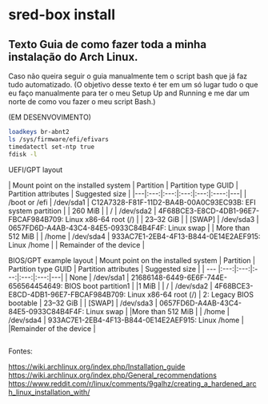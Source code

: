 # sred-box install
## Texto Guia de como fazer toda a minha instalação do Arch Linux.
Caso não queira seguir o guia manualmente tem o script bash que já faz tudo automatizado.
(O objetivo desse texto é ter em um só lugar tudo o que eu faço manualmente para ter o meu Setup Up and Running e me dar um norte de como vou fazer o meu script Bash.)

(EM DESENVOVIMENTO)


``` bash
loadkeys br-abnt2
ls /sys/firmware/efi/efivars
timedatectl set-ntp true
fdisk -l

```

UEFI/GPT layout

| Mount point on the installed system |	Partition |	Partition type GUID  | Partition attributes | Suggested size |
|---|:---:|:---:|:---:|:---:|:----:|---|
| /boot or /efi |	/dev/sda1 |	C12A7328-F81F-11D2-BA4B-00A0C93EC93B: EFI system partition  | | 260 MiB                   |
| /             | /dev/sda2 | 4F68BCE3-E8CD-4DB1-96E7-FBCAF984B709: Linux x86-64 root (/)   | | 23–32 GiB                 | 
| [SWAP]        |	/dev/sda3 |	0657FD6D-A4AB-43C4-84E5-0933C84B4F4F: Linux swap 		    | | More than 512 MiB         |
| /home         | /dev/sda4 |	933AC7E1-2EB4-4F13-B844-0E14E2AEF915: Linux /home 		    | | Remainder of the device   | 


BIOS/GPT example layout
| Mount point on the installed system |	Partition |	Partition type GUID  | Partition attributes | Suggested size |
| --- |:---:|:---:|:---:|:---:|:---:|---|
| None   | /dev/sda1  | 21686148-6449-6E6F-744E-656564454649: BIOS boot partition1  	|                         |1 MiB                   |
| / 	 | /dev/sda2  | 4F68BCE3-E8CD-4DB1-96E7-FBCAF984B709: Linux x86-64 root (/)     | 2: Legacy BIOS bootable |	23–32 GiB              |
| [SWAP] | /dev/sda3  | 0657FD6D-A4AB-43C4-84E5-0933C84B4F4F: Linux swap 		        |                         |More than  512 MiB      | 
| /home  | /dev/sda4  | 933AC7E1-2EB4-4F13-B844-0E14E2AEF915: Linux /home 	            |                         |Remainder of the device | 


``` bash

```


Fontes:

https://wiki.archlinux.org/index.php/Installation_guide
https://wiki.archlinux.org/index.php/General_recommendations
https://www.reddit.com/r/linux/comments/9galhz/creating_a_hardened_arch_linux_installation_with/